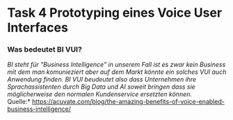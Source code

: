 # Task 4 Prototyping eines Voice User Interfaces

### Was bedeutet BI VUI?
*BI steht für "Business Intelligence" in unserem Fall ist es zwar kein Business mit dem man komunieziert aber auf dem Markt könnte ein solches VUI auch Anwendung finden. BI VUI beudeutet also dass Unternehmen ihre Sprachassistenten durch Big Data und AI soweit bringen dass sie möglicherweise den normalen Kundenservice ersetzten können.*
<br>
Quelle:* https://acuvate.com/blog/the-amazing-benefits-of-voice-enabled-business-intelligence/
